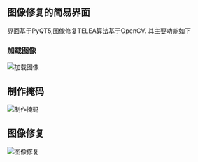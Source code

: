 ## 图像修复的简易界面
界面基于PyQT5,图像修复TELEA算法基于OpenCV.
其主要功能如下
### 加载图像
![加载图像](https://github.com/1024803482/Inpainting-Demo/tree/master/image/load.png)

## 制作掩码
![制作掩码](https://github.com/1024803482/Inpainting-Demo/tree/master/image/mask.png)

## 图像修复
![图像修复](https://github.com/1024803482/Inpainting-Demo/tree/master/image/inpainting.png)
